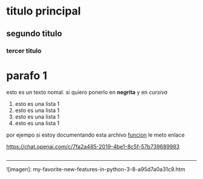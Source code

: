 # titulo principal
## segundo titulo
### tercer titulo

# parafo 1

esto es un texto nomal. si quiero ponerlo en **negrita** y en *cursiva* 

1. esto es una lista 1
2. esto es una lista 1
3. esto es una lista 1
4. esto es una lista 1


 por ejempo si estoy documentando esta archivo [funcion](funcion.py) le meto enlace

 https://chat.openai.com/c/7fa2a485-2019-4be1-8c5f-57b739689983



``` esto es codigo
```


___



![imagen]: my-favorite-new-features-in-python-3-8-a95d7a0a31c9.htm
